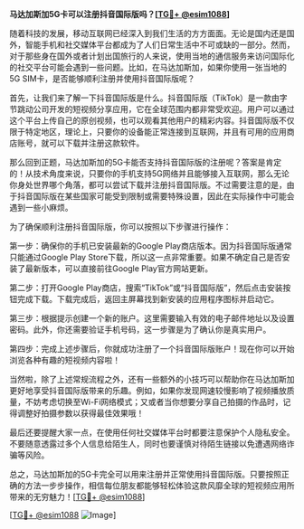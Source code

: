 **马达加斯加5G卡可以注册抖音国际版吗？[[TG💪+ @esim1088](https://t.me/s/esim1088)]**

随着科技的发展，移动互联网已经深入到我们生活的方方面面。无论是国内还是国外，智能手机和社交媒体平台都成为了人们日常生活中不可或缺的一部分。然而，对于那些身在国外或者计划出国旅行的人来说，使用当地的通信服务来访问国际化的社交平台可能会遇到一些问题。比如，在马达加斯加，如果你使用一张当地的5G SIM卡，是否能够顺利注册并使用抖音国际版呢？

首先，让我们来了解一下抖音国际版是什么。抖音国际版（TikTok）是一款由字节跳动公司开发的短视频分享应用，它在全球范围内都非常受欢迎。用户可以通过这个平台上传自己的原创视频，也可以观看其他用户的精彩内容。抖音国际版不仅限于特定地区，理论上，只要你的设备能正常连接到互联网，并且有可用的应用商店账号，就可以下载并注册这款软件。

那么回到正题，马达加斯加的5G卡能否支持抖音国际版的注册呢？答案是肯定的！从技术角度来说，只要你的手机支持5G网络并且能够接入互联网，那么无论你身处世界哪个角落，都可以尝试下载并注册抖音国际版。不过需要注意的是，由于抖音国际版在某些国家可能受到限制或需要特殊设置，因此在实际操作中可能会遇到一些小麻烦。

为了确保顺利注册抖音国际版，你可以按照以下步骤进行操作：

第一步：确保你的手机已安装最新的Google Play商店版本。因为抖音国际版通常只能通过Google Play Store下载，所以这一点非常重要。如果不确定自己是否安装了最新版本，可以直接前往Google Play官方网站更新。

第二步：打开Google Play商店，搜索“TikTok”或“抖音国际版”，然后点击安装按钮完成下载。下载完成后，返回主屏幕找到新安装的应用程序图标并启动它。

第三步：根据提示创建一个新的账户。这里需要输入有效的电子邮件地址以及设置密码。此外，你还需要验证手机号码，这一步骤是为了确认你是真实用户。

第四步：完成上述步骤后，你就成功注册了一个抖音国际版账户！现在你可以开始浏览各种有趣的短视频内容啦！

当然啦，除了上述常规流程之外，还有一些额外的小技巧可以帮助你在马达加斯加更好地享受抖音国际版带来的乐趣。例如，如果你发现网速较慢影响了视频播放质量，不妨考虑切换至Wi-Fi网络模式；又或者当你想要分享自己拍摄的作品时，记得调整好拍摄参数以获得最佳效果哦！

最后还要提醒大家一点，在使用任何社交媒体平台时都要注意保护个人隐私安全。不要随意透露过多个人信息给陌生人，同时也要谨慎对待陌生链接以免遭遇网络诈骗等风险。

总之，马达加斯加的5G卡完全可以用来注册并正常使用抖音国际版。只要按照正确的方法一步步操作，相信每位朋友都能够轻松体验这款风靡全球的短视频应用所带来的无穷魅力！[[TG💪+ @esim1088](https://t.me/s/esim1088)]

[[TG💪+ @esim1088](https://t.me/s/esim1088) ![Image](https://i.postimg.cc/4NQfJmqS/Snipaste-2025-05-13-00-14-12.png)]